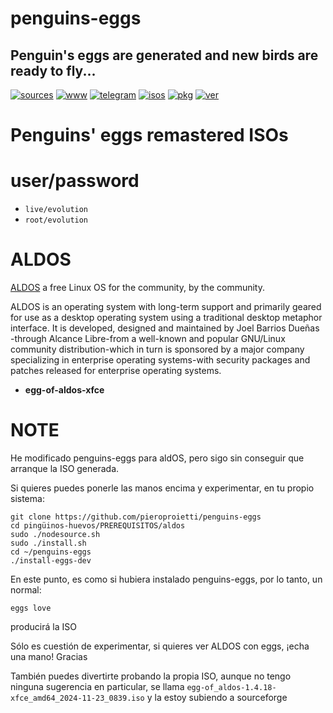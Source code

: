 penguins-eggs
=============

## Penguin&#39;s eggs are generated and new birds are ready to fly...
[![sources](https://img.shields.io/badge/github-sources-cyan)](https://github.com/pieroproietti/penguins-eggs)
[![www](https://img.shields.io/badge/www-blog-cyan)](https://penguins-eggs.net)
[![telegram](https://img.shields.io/badge/telegram-group-cyan)](https://t.me/penguins_eggs)
[![isos](https://img.shields.io/badge/images-ISO-blue)](https://sourceforge.net/projects/penguins-eggs/files/ISOS)
[![pkg](https://img.shields.io/badge/packages-bin-blue)](https://sourceforge.net/projects/penguins-eggs/files/Packages)
[![ver](https://img.shields.io/npm/v/penguins-eggs.svg)](https://npmjs.org/package/penguins-eggs)

# Penguins' eggs remastered ISOs

# user/password
* ```live/evolution```
* ```root/evolution```

# ALDOS

[ALDOS](https://www.alcancelibre.org/aldos) a free Linux OS for the community, by the community.

ALDOS is an operating system with long-term support and primarily geared for use as a desktop operating system using a traditional desktop metaphor interface. It is developed, designed and maintained by Joel Barrios Dueñas -through Alcance Libre-from a well-known and popular GNU/Linux community distribution-which in turn is sponsored by a major company specializing in enterprise operating systems-with security packages and patches released for enterprise operating systems.

* **egg-of-aldos-xfce**


# NOTE
He modificado penguins-eggs para aldOS, pero sigo sin conseguir que arranque la ISO generada. 

Si quieres puedes ponerle las manos encima y experimentar, en tu propio sistema:
```shell
git clone https://github.com/pieroproietti/penguins-eggs
cd pingüinos-huevos/PREREQUISITOS/aldos
sudo ./nodesource.sh
sudo ./install.sh
cd ~/penguins-eggs
./install-eggs-dev
```
En este punto, es como si hubiera instalado penguins-eggs, por lo tanto, un normal:

`eggs love`

producirá la ISO

Sólo es cuestión de experimentar, si quieres ver ALDOS con eggs, ¡echa una mano! Gracias

También puedes divertirte probando la propia ISO, aunque no tengo ninguna sugerencia en 
particular, se llama `egg-of_aldos-1.4.18-xfce_amd64_2024-11-23_0839.iso`
 y la estoy subiendo a sourceforge
